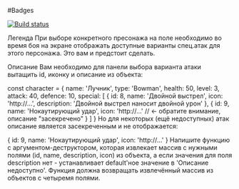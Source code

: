 #Badges

[![Build status](https://ci.appveyor.com/api/projects/status/l0sj0stely8x3xfn?svg=true)](https://ci.appveyor.com/project/starikna/objectproxyreflect2)

Легенда
При выборе конкретного пресонажа на поле необходимо во время боя на экране отображать доступные варианты спец.атак для этого персонажа. Это вам и предстоит сделать.

Описание
Вам необходимо для панели выбора варианта атаки вытащить id, иконку и описание из объекта:

const character = {
  name: 'Лучник',
  type: 'Bowman',
  health: 50,
  level: 3,
  attack: 40,
  defence: 10,
  special: [
    {
      id: 8,
      name: 'Двойной выстрел',
      icon: 'http://...',
      description: 'Двойной выстрел наносит двойной урон'
    }, 
    {
      id: 9,
      name: 'Нокаутирующий удар',
      icon: 'http://...'
      // <- обратите внимание, описание "засекречено"
    }
  ]	
}
Но для некоторых (ещё недоступных) атак описание является засекреченным и не отображается:

{
  id: 9,
  name: 'Нокаутирующий удар',
  icon: 'http://...'
}
Напишите функцию с аргументом-деструктором, которая извлекает массив с нужными полями (id, name, description, icon) из объекта, а если значения для поля description нет - устанавливает default'ное значение в 'Описание недоступно'. Функция должна возвращать извлечённый массив из объектов с четыремя полями.


